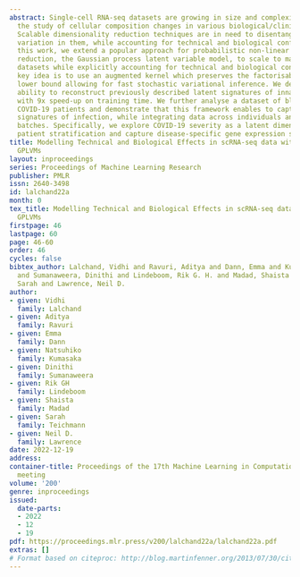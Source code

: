 ```yaml
---
abstract: Single-cell RNA-seq datasets are growing in size and complexity, enabling
  the study of cellular composition changes in various biological/clinical contexts.
  Scalable dimensionality reduction techniques are in need to disentangle biological
  variation in them, while accounting for technical and biological confounders. In
  this work, we extend a popular approach for probabilistic non-linear dimensionality
  reduction, the Gaussian process latent variable model, to scale to massive single-cell
  datasets while explicitly accounting for technical and biological confounders. The
  key idea is to use an augmented kernel which preserves the factorisability of the
  lower bound allowing for fast stochastic variational inference. We demonstrate its
  ability to reconstruct previously described latent signatures of innate immunity
  with 9x speed-up on training time. We further analyse a dataset of blood cells from
  COVID-19 patients and demonstrate that this framework enables to capture interpretable
  signatures of infection, while integrating data across individuals and technical
  batches. Specifically, we explore COVID-19 severity as a latent dimension to refine
  patient stratification and capture disease-specific gene expression signatures.
title: Modelling Technical and Biological Effects in scRNA-seq data with Scalable
  GPLVMs
layout: inproceedings
series: Proceedings of Machine Learning Research
publisher: PMLR
issn: 2640-3498
id: lalchand22a
month: 0
tex_title: Modelling Technical and Biological Effects in scRNA-seq data with Scalable
  GPLVMs
firstpage: 46
lastpage: 60
page: 46-60
order: 46
cycles: false
bibtex_author: Lalchand, Vidhi and Ravuri, Aditya and Dann, Emma and Kumasaka, Natsuhiko
  and Sumanaweera, Dinithi and Lindeboom, Rik G. H. and Madad, Shaista and Teichmann,
  Sarah and Lawrence, Neil D.
author:
- given: Vidhi
  family: Lalchand
- given: Aditya
  family: Ravuri
- given: Emma
  family: Dann
- given: Natsuhiko
  family: Kumasaka
- given: Dinithi
  family: Sumanaweera
- given: Rik GH
  family: Lindeboom
- given: Shaista
  family: Madad
- given: Sarah
  family: Teichmann
- given: Neil D.
  family: Lawrence
date: 2022-12-19
address:
container-title: Proceedings of the 17th Machine Learning in Computational Biology
  meeting
volume: '200'
genre: inproceedings
issued:
  date-parts:
  - 2022
  - 12
  - 19
pdf: https://proceedings.mlr.press/v200/lalchand22a/lalchand22a.pdf
extras: []
# Format based on citeproc: http://blog.martinfenner.org/2013/07/30/citeproc-yaml-for-bibliographies/
---
```

